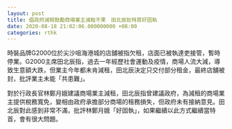 ```yaml
---
layout: post
title: 倡政府減稅鼓勵商場業主減租不果　田北辰批特首好固執
date: 2020-08-18 21:02:06.000000000 +08:00
categories: rthk
---
```


時裝品牌G2000位於尖沙咀海港城的店舖被指欠租，店面已被執達吏接管，暫時停業。G2000主席田北辰指，過去一年經歷社會運動及疫情，商場人流大減，導致生意額大跌，但業主今年都未肯減租，田北辰決定只交付部分租金，最終店舖被封，批評業主未能「共患難」。

對於行政長官林鄭月娥建議商場業主減租，田北辰指曾建議政府，為減租的商場業主提供稅務寬免，變相由政府承擔部分商場的租務損失，但政府未有接納意見。田北辰對此感到非常不滿，批評林鄭月娥「好固執」，如果繼續以此方式繼續當特首，會有很大問題。

